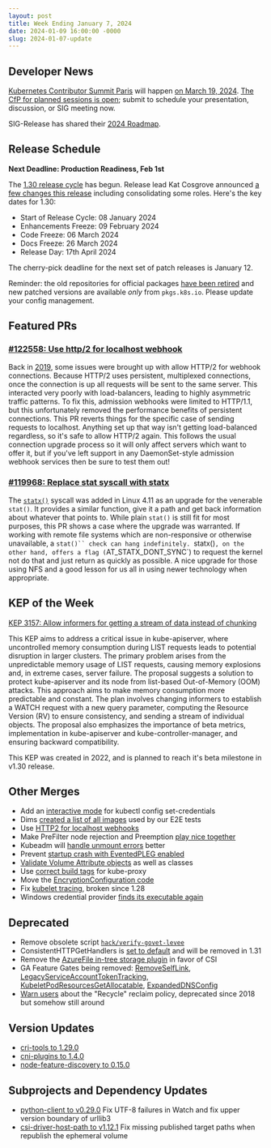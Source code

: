 ```yaml
---
layout: post
title: Week Ending January 7, 2024
date: 2024-01-09 16:00:00 -0000
slug: 2024-01-07-update
---
```


## Developer News

[Kubernetes Contributor Summit Paris](http://k8s.dev/summit) will happen [on March 19, 2024](https://groups.google.com/a/kubernetes.io/g/dev/c/6EIF2PE3aFM). [The CfP for planned sessions is open](https://forms.gle/mkJ7Q18LoQwRV1LPA); submit to schedule your presentation, discussion, or SIG meeting now.

SIG-Release has shared their [2024 Roadmap](https://github.com/kubernetes/sig-release/blob/193a3cd/roadmap.md).

## Release Schedule

**Next Deadline: Production Readiness, Feb 1st**

The [1.30 release cycle](https://github.com/kubernetes/sig-release/tree/master/releases/release-1.30) has begun.  Release lead Kat Cosgrove announced [a few changes this release](https://groups.google.com/a/kubernetes.io/g/dev/c/X3jtBs2EDuo) including consolidating some roles.  Here's the key dates for 1.30:

* Start of Release Cycle: 08 January 2024
* Enhancements Freeze: 09 February 2024
* Code Freeze: 06 March 2024
* Docs Freeze: 26 March 2024
* Release Day: 17th April 2024

The cherry-pick deadline for the next set of patch releases is January 12.

Reminder: the old repositories for official packages [have been retired](https://kubernetes.io/blog/2023/08/31/legacy-package-repository-deprecation/) and new patched versions are available *only* from `pkgs.k8s.io`.  Please update your config management.

## Featured PRs

### [#122558: Use http/2 for localhost webhook](https://github.com/kubernetes/kubernetes/pull/122558)

Back in [2019](https://github.com/kubernetes/kubernetes/pull/82090), some issues were brought up with allow HTTP/2 for webhook connections. Because HTTP/2 uses persistent, multiplexed connections, once the connection is up all requests will be sent to the same server. This interacted very poorly with load-balancers, leading to highly asymmetric traffic patterns. To fix this, admission webhooks were limited to HTTP/1.1, but this unfortunately removed the performance benefits of persistent connections. This PR reverts things for the specific case of sending requests to localhost. Anything set up that way isn't getting load-balanced regardless, so it's safe to allow HTTP/2 again. This follows the usual connection upgrade process so it will only affect servers which want to offer it, but if you've left support in any DaemonSet-style admission webhook services then be sure to test them out!

### [#119968: Replace stat syscall with statx](https://github.com/kubernetes/kubernetes/pull/119968)

The [`statx()`](https://man7.org/linux/man-pages/man2/statx.2.html) syscall was added in Linux 4.11 as an upgrade for the venerable `stat()`. It provides a similar function, give it a path and get back information about whatever that points to. While plain `stat()` is still fit for most purposes, this PR shows a case where the upgrade was warranted. If working with remote file systems which are non-responsive or otherwise unavailable, a `stat()`` check can hang indefinitely. `statx()`, on the other hand, offers a flag (`AT_STATX_DONT_SYNC`) to request the kernel not do that and just return as quickly as possible. A nice upgrade for those using NFS and a good lesson for us all in using newer technology when appropriate.

## KEP of the Week

[KEP 3157: Allow informers for getting a stream of data instead of chunking](https://github.com/kubernetes/enhancements/tree/master/keps/sig-api-machinery/3157-watch-list)

This KEP aims to address a critical issue in kube-apiserver, where uncontrolled memory consumption during LIST requests leads to potential disruption in larger clusters. The primary problem arises from the unpredictable memory usage of LIST requests, causing memory explosions and, in extreme cases, server failure. The proposal suggests a solution to protect kube-apiserver and its node from list-based Out-of-Memory (OOM) attacks. This approach aims to make memory consumption more predictable and constant. The plan involves changing informers to establish a WATCH request with a new query parameter, computing the Resource Version (RV) to ensure consistency, and sending a stream of individual objects. The proposal also emphasizes the importance of beta metrics, implementation in kube-apiserver and kube-controller-manager, and ensuring backward compatibility.

This KEP was created in 2022, and is planned to reach it's beta milestone in v1.30 release.
## Other Merges

* Add an [interactive mode](https://github.com/kubernetes/kubernetes/pull/122023) for kubectl config set-credentials
* Dims [created a list of all images](https://github.com/kubernetes/kubernetes/pull/122565) used by our E2E tests
* Use [HTTP2 for localhost webhooks](https://github.com/kubernetes/kubernetes/pull/122558)
* Make PreFilter node rejection and Preemption [play nice together](https://github.com/kubernetes/kubernetes/pull/119779)
* Kubeadm will [handle unmount errors](https://github.com/kubernetes/kubernetes/pull/122530) better
* Prevent [startup crash with EventedPLEG enabled](https://github.com/kubernetes/kubernetes/pull/122475)
* [Validate Volume Attribute objects](https://github.com/kubernetes/kubernetes/pull/122449) as well as classes
* Use [correct build tags](https://github.com/kubernetes/kubernetes/pull/122373) for kube-proxy
* Move the [EncryptionConfiguration code](https://github.com/kubernetes/kubernetes/pull/122347)
* Fix [kubelet tracing](https://github.com/kubernetes/kubernetes/pull/122087), broken since 1.28
* Windows credential provider [finds its executable again](https://github.com/kubernetes/kubernetes/pull/120291)

## Deprecated

* Remove obsolete script [`hack/verify-govet-levee`](https://github.com/kubernetes/kubernetes/pull/122596)
* ConsistentHTTPGetHandlers is [set to default](https://github.com/kubernetes/kubernetes/pull/122578) and will be removed in 1.31
* Remove the [AzureFile in-tree storage plugin](https://github.com/kubernetes/kubernetes/pull/122576) in favor of CSI
* GA Feature Gates being removed: [RemoveSelfLink](https://github.com/kubernetes/kubernetes/pull/122468), [LegacyServiceAccountTokenTracking](https://github.com/kubernetes/kubernetes/pull/122409), [KubeletPodResourcesGetAllocatable](https://github.com/kubernetes/kubernetes/pull/122138), [ExpandedDNSConfig](https://github.com/kubernetes/kubernetes/pull/122086)
* [Warn users](https://github.com/kubernetes/kubernetes/pull/122339) about the "Recycle" reclaim policy, deprecated since 2018 but somehow still around

## Version Updates

* [cri-tools to 1.29.0](https://github.com/kubernetes/kubernetes/pull/122271)
* [cni-plugins to 1.4.0](https://github.com/kubernetes/kubernetes/pull/122178)
* [node-feature-discovery to 0.15.0](https://github.com/kubernetes-sigs/node-feature-discovery/releases/tag/v0.15.0)

## Subprojects and Dependency Updates

* [python-client to v0.29.0](https://github.com/kubernetes-client/python/releases/tag/v29.0.0b1) Fix UTF-8 failures in Watch and fix upper version boundary of urllib3
* [csi-driver-host-path to v1.12.1](https://github.com/kubernetes-csi/csi-driver-host-path/releases/tag/v1.12.1) Fix missing published target paths when republish the ephemeral volume
